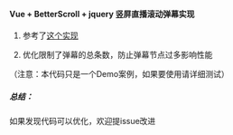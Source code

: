
#### Vue + BetterScroll + jquery 竖屏直播滚动弹幕实现


1. 参考了[这个实现](https://www.jq22.com/jquery-info23018)

2. 优化限制了弹幕的总条数，防止弹幕节点过多影响性能

 （注意：本代码只是一个Demo案例，如果要使用请详细测试）

##### 总结：

 如果发现代码可以优化，欢迎提issue改进
